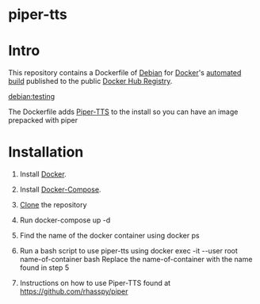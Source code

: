 # piper-tts

# Intro

This repository contains a Dockerfile of [Debian](https://www.debian.org/) for [Docker](https://www.docker.com/)'s [automated build](https://hub.docker.com/r/gigolo0937/debian) published to the public [Docker Hub Registry](https://registry.hub.docker.com/).

[debian:testing](https://hub.docker.com/_/debian)

The Dockerfile adds [Piper-TTS](https://github.com/rhasspy/piper) to the install so you can have an image prepacked with piper

# Installation

1. Install [Docker](https://www.docker.com/).

2. Install [Docker-Compose](https://docs.docker.com/compose/install/linux/).

3. [Clone](https://docs.github.com/en/repositories/creating-and-managing-repositories/cloning-a-repository) the repository 
  
4. Run docker-compose up -d

5. Find the name of the docker container using docker ps

6. Run a bash script to use piper-tts using docker exec -it --user root name-of-container bash
   Replace the name-of-container with the name found in step 5

7. Instructions on how to use Piper-TTS found at
   https://github.com/rhasspy/piper
